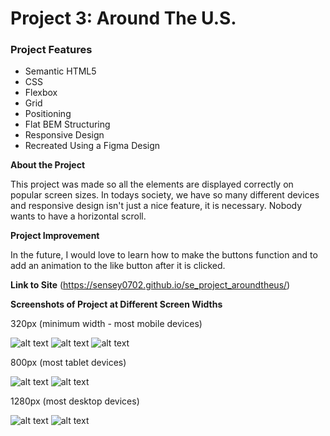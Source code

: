 # Project 3: Around The U.S.

### Project Features

- Semantic HTML5
- CSS
- Flexbox
- Grid
- Positioning
- Flat BEM Structuring
- Responsive Design
- Recreated Using a Figma Design

**About the Project**

This project was made so all the elements are displayed correctly on popular screen sizes. In todays society, we have so many different devices and responsive design isn't just a nice feature, it is necessary. Nobody wants to have a horizontal scroll.

**Project Improvement**

In the future, I would love to learn how to make the buttons function and to add an animation to the like button after it is clicked.

**Link to Site**
(https://sensey0702.github.io/se_project_aroundtheus/)

**Screenshots of Project at Different Screen Widths**

320px (minimum width - most mobile devices)

![alt text](./images/Responsive%20320px.png)
![alt text](<./images/Responsive%20320px%20(2).png>)
![alt text](<./images/Responsive%20320px%20(3).png>)

800px (most tablet devices)

![alt text](./images/Responsive%20800px.png)
![alt text](<./images/Responsive%20800px%20(2).png>)

1280px (most desktop devices)

![alt text](./images/Responsive%201280px.png)
![alt text](<./images/Responsive%201280px%20(2).png>)
